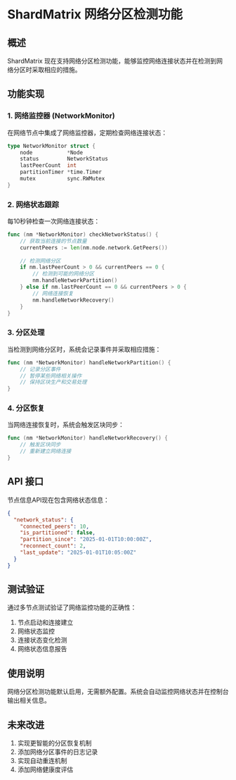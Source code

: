 # ShardMatrix 网络分区检测功能

## 概述

ShardMatrix 现在支持网络分区检测功能，能够监控网络连接状态并在检测到网络分区时采取相应的措施。

## 功能实现

### 1. 网络监控器 (NetworkMonitor)

在网络节点中集成了网络监控器，定期检查网络连接状态：

```go
type NetworkMonitor struct {
    node           *Node
    status         NetworkStatus
    lastPeerCount  int
    partitionTimer *time.Timer
    mutex          sync.RWMutex
}
```

### 2. 网络状态跟踪

每10秒钟检查一次网络连接状态：

```go
func (nm *NetworkMonitor) checkNetworkStatus() {
    // 获取当前连接的节点数量
    currentPeers := len(nm.node.network.GetPeers())
    
    // 检测网络分区
    if nm.lastPeerCount > 0 && currentPeers == 0 {
        // 检测到可能的网络分区
        nm.handleNetworkPartition()
    } else if nm.lastPeerCount == 0 && currentPeers > 0 {
        // 网络连接恢复
        nm.handleNetworkRecovery()
    }
}
```

### 3. 分区处理

当检测到网络分区时，系统会记录事件并采取相应措施：

```go
func (nm *NetworkMonitor) handleNetworkPartition() {
    // 记录分区事件
    // 暂停某些网络相关操作
    // 保持区块生产和交易处理
}
```

### 4. 分区恢复

当网络连接恢复时，系统会触发区块同步：

```go
func (nm *NetworkMonitor) handleNetworkRecovery() {
    // 触发区块同步
    // 重新建立网络连接
}
```

## API 接口

节点信息API现在包含网络状态信息：

```json
{
  "network_status": {
    "connected_peers": 10,
    "is_partitioned": false,
    "partition_since": "2025-01-01T10:00:00Z",
    "reconnect_count": 2,
    "last_update": "2025-01-01T10:05:00Z"
  }
}
```

## 测试验证

通过多节点测试验证了网络监控功能的正确性：

1. 节点启动和连接建立
2. 网络状态监控
3. 连接状态变化检测
4. 网络状态信息报告

## 使用说明

网络分区检测功能默认启用，无需额外配置。系统会自动监控网络状态并在控制台输出相关信息。

## 未来改进

1. 实现更智能的分区恢复机制
2. 添加网络分区事件的日志记录
3. 实现自动重连机制
4. 添加网络健康度评估